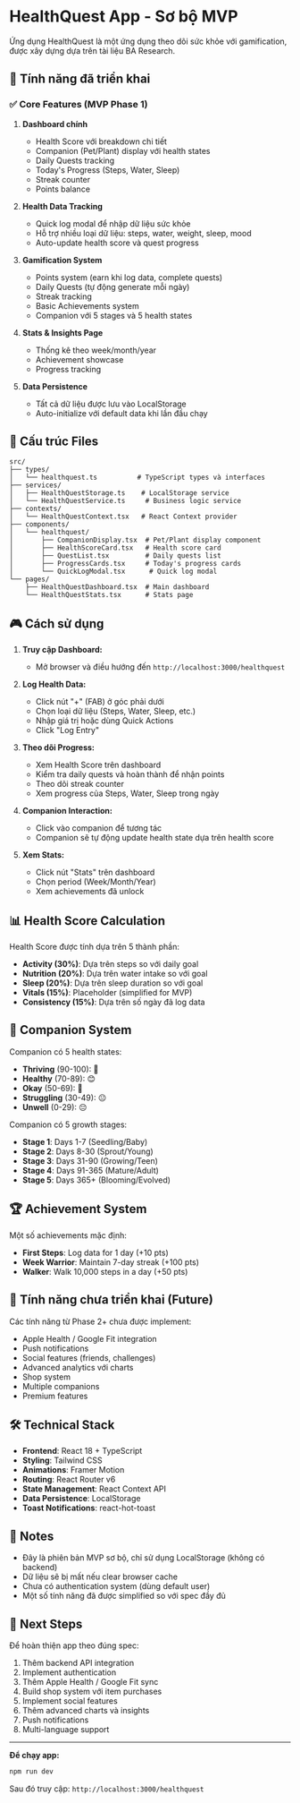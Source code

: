 # HealthQuest App - Sơ bộ MVP

Ứng dụng HealthQuest là một ứng dụng theo dõi sức khỏe với gamification, được xây dựng dựa trên tài liệu BA Research.

## 🚀 Tính năng đã triển khai

### ✅ Core Features (MVP Phase 1)

1. **Dashboard chính**
   - Health Score với breakdown chi tiết
   - Companion (Pet/Plant) display với health states
   - Daily Quests tracking
   - Today's Progress (Steps, Water, Sleep)
   - Streak counter
   - Points balance

2. **Health Data Tracking**
   - Quick log modal để nhập dữ liệu sức khỏe
   - Hỗ trợ nhiều loại dữ liệu: steps, water, weight, sleep, mood
   - Auto-update health score và quest progress

3. **Gamification System**
   - Points system (earn khi log data, complete quests)
   - Daily Quests (tự động generate mỗi ngày)
   - Streak tracking
   - Basic Achievements system
   - Companion với 5 stages và 5 health states

4. **Stats & Insights Page**
   - Thống kê theo week/month/year
   - Achievement showcase
   - Progress tracking

5. **Data Persistence**
   - Tất cả dữ liệu được lưu vào LocalStorage
   - Auto-initialize với default data khi lần đầu chạy

## 📁 Cấu trúc Files

```
src/
├── types/
│   └── healthquest.ts          # TypeScript types và interfaces
├── services/
│   ├── HealthQuestStorage.ts    # LocalStorage service
│   └── HealthQuestService.ts     # Business logic service
├── contexts/
│   └── HealthQuestContext.tsx   # React Context provider
├── components/
│   └── healthquest/
│       ├── CompanionDisplay.tsx  # Pet/Plant display component
│       ├── HealthScoreCard.tsx   # Health score card
│       ├── QuestList.tsx         # Daily quests list
│       ├── ProgressCards.tsx     # Today's progress cards
│       └── QuickLogModal.tsx      # Quick log modal
└── pages/
    ├── HealthQuestDashboard.tsx  # Main dashboard
    └── HealthQuestStats.tsx      # Stats page
```

## 🎮 Cách sử dụng

1. **Truy cập Dashboard:**
   - Mở browser và điều hướng đến `http://localhost:3000/healthquest`

2. **Log Health Data:**
   - Click nút "+" (FAB) ở góc phải dưới
   - Chọn loại dữ liệu (Steps, Water, Sleep, etc.)
   - Nhập giá trị hoặc dùng Quick Actions
   - Click "Log Entry"

3. **Theo dõi Progress:**
   - Xem Health Score trên dashboard
   - Kiểm tra daily quests và hoàn thành để nhận points
   - Theo dõi streak counter
   - Xem progress của Steps, Water, Sleep trong ngày

4. **Companion Interaction:**
   - Click vào companion để tương tác
   - Companion sẽ tự động update health state dựa trên health score

5. **Xem Stats:**
   - Click nút "Stats" trên dashboard
   - Chọn period (Week/Month/Year)
   - Xem achievements đã unlock

## 📊 Health Score Calculation

Health Score được tính dựa trên 5 thành phần:

- **Activity (30%)**: Dựa trên steps so với daily goal
- **Nutrition (20%)**: Dựa trên water intake so với goal
- **Sleep (20%)**: Dựa trên sleep duration so với goal
- **Vitals (15%)**: Placeholder (simplified for MVP)
- **Consistency (15%)**: Dựa trên số ngày đã log data

## 🎯 Companion System

Companion có 5 health states:
- **Thriving** (90-100): 🌟
- **Healthy** (70-89): 😊
- **Okay** (50-69): 🙂
- **Struggling** (30-49): 😐
- **Unwell** (0-29): 😔

Companion có 5 growth stages:
- **Stage 1**: Days 1-7 (Seedling/Baby)
- **Stage 2**: Days 8-30 (Sprout/Young)
- **Stage 3**: Days 31-90 (Growing/Teen)
- **Stage 4**: Days 91-365 (Mature/Adult)
- **Stage 5**: Days 365+ (Blooming/Evolved)

## 🏆 Achievement System

Một số achievements mặc định:
- **First Steps**: Log data for 1 day (+10 pts)
- **Week Warrior**: Maintain 7-day streak (+100 pts)
- **Walker**: Walk 10,000 steps in a day (+50 pts)

## 🔮 Tính năng chưa triển khai (Future)

Các tính năng từ Phase 2+ chưa được implement:
- Apple Health / Google Fit integration
- Push notifications
- Social features (friends, challenges)
- Advanced analytics với charts
- Shop system
- Multiple companions
- Premium features

## 🛠️ Technical Stack

- **Frontend**: React 18 + TypeScript
- **Styling**: Tailwind CSS
- **Animations**: Framer Motion
- **Routing**: React Router v6
- **State Management**: React Context API
- **Data Persistence**: LocalStorage
- **Toast Notifications**: react-hot-toast

## 📝 Notes

- Đây là phiên bản MVP sơ bộ, chỉ sử dụng LocalStorage (không có backend)
- Dữ liệu sẽ bị mất nếu clear browser cache
- Chưa có authentication system (dùng default user)
- Một số tính năng đã được simplified so với spec đầy đủ

## 🚧 Next Steps

Để hoàn thiện app theo đúng spec:
1. Thêm backend API integration
2. Implement authentication
3. Thêm Apple Health / Google Fit sync
4. Build shop system với item purchases
5. Implement social features
6. Thêm advanced charts và insights
7. Push notifications
8. Multi-language support

---

**Để chạy app:**
```bash
npm run dev
```

Sau đó truy cập: `http://localhost:3000/healthquest`


